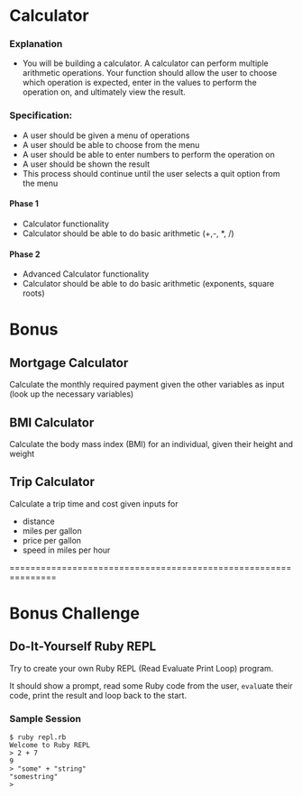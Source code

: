 # Calculator

### Explanation
- You will be building a calculator.  A calculator can perform multiple arithmetic operations.  Your function should allow the user to choose which operation is expected, enter in the values to perform the operation on, and ultimately view the result.

### Specification:
- A user should be given a menu of operations
- A user should be able to choose from the menu
- A user should be able to enter numbers to perform the operation on
- A user should be shown the result
- This process should continue until the user selects a quit option from the menu

#### Phase 1
- Calculator functionality
- Calculator should be able to do basic arithmetic (+,-, *, /)

#### Phase 2
- Advanced Calculator functionality
- Calculator should be able to do basic arithmetic (exponents, square roots)



# Bonus
## Mortgage Calculator
Calculate the monthly required payment given the other variables as input (look up the necessary variables)

## BMI Calculator
Calculate the body mass index (BMI) for an individual, given their height and weight

## Trip Calculator
Calculate a trip time and cost given inputs for
- distance
- miles per gallon
- price per gallon
- speed in miles per hour


===============================================================


# Bonus Challenge

## Do-It-Yourself Ruby REPL

Try to create your own Ruby REPL (Read Evaluate Print Loop) program.

It should show a prompt, read some Ruby code from the user, `eval`uate their code, print the result and loop back to the start.

### Sample Session

```
$ ruby repl.rb
Welcome to Ruby REPL
> 2 + 7
9
> "some" + "string"
"somestring"
>
```